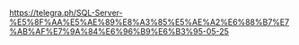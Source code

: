 https://telegra.ph/SQL-Server-%E5%8F%AA%E5%AE%89%E8%A3%85%E5%AE%A2%E6%88%B7%E7%AB%AF%E7%9A%84%E6%96%B9%E6%B3%95-05-25
